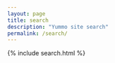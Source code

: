 ```yaml
---
layout: page
title: search
description: "Yummo site search"
permalink: /search/
---
```


{% include search.html %}